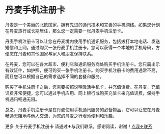 # 丹麦手机注册卡

丹麦是一个美丽的北欧国家，拥有先进的通讯技术和完善的手机网络。如果您计划在丹麦旅行或长期居住，那么您一定需要一张丹麦手机注册卡。

丹麦手机注册卡可以让您在丹麦境内使用手机通讯服务，包括拨打本地电话、发送短信和上网。通过购买一张丹麦手机注册卡，您可以获得一个本地的手机号码，方便您在丹麦和其他国家与家人和朋友保持联系。

在丹麦，您可以在各大超市、便利店和通讯服务商处购买手机注册卡。您只需出示有效证件，如护照，便可购买一张手机注册卡。购买手机注册卡的费用通常不高，而且您可以根据自己的需求选择不同的套餐和服务。

购买了手机注册卡之后，您需要按照说明激活手机卡，并充值话费。在丹麦，充值话费非常便捷，您可以通过手机应用、网上银行或购买充值卡来充值话费，保持手机通讯畅通无阻。

总之，丹麦手机注册卡是在丹麦使用手机通讯服务的必备物品，它可以让您在丹麦畅通无阻地与他人交流，为您的丹麦之行增添便利和乐趣。

更多 关于丹麦手机注册卡 请通过✈与我们联系，感谢阅读，谢谢！[点我✈联系](https://a.k02.cc)
